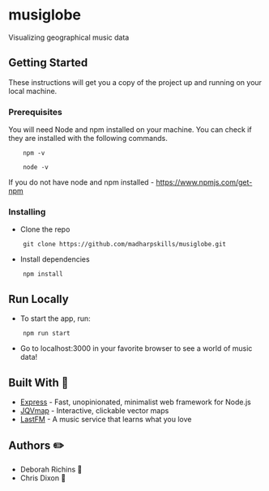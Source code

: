 # musiglobe

Visualizing geographical music data 


## Getting Started 

These instructions will get you a copy of the project up and running on your local machine.

### Prerequisites

You will need Node and npm installed on your machine.  You can check if they are installed with the following commands. 

```
    npm -v
```
```
    node -v
```
If you do not have node and npm installed - https://www.npmjs.com/get-npm

### Installing

* Clone the repo

```
    git clone https://github.com/madharpskills/musiglobe.git
```

* Install dependencies

```
    npm install
```

## Run Locally

* To start the app, run:
```
    npm run start
```
* Go to localhost:3000 in your favorite browser to see a world of music data!


## Built With 👷
* [Express](https://expressjs.com/) - Fast, unopinionated, minimalist web framework for Node.js 
* [JQVmap](https://www.10bestdesign.com/jqvmap/) - Interactive, clickable vector maps
* [LastFM](https://www.last.fm/api/intro) - A music service that learns what you love


## Authors ✏️

* Deborah Richins 🍜 
* Chris Dixon 🐼